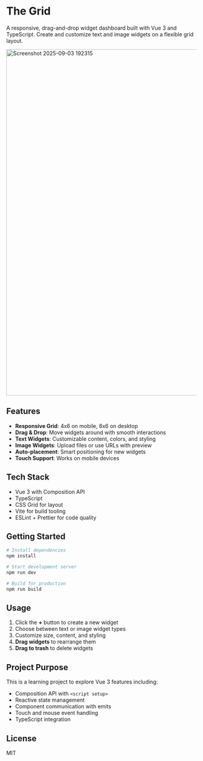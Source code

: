 # The Grid

A responsive, drag-and-drop widget dashboard built with Vue 3 and TypeScript. Create and customize text and image widgets on a flexible grid layout.

<img width="1902" height="915" alt="Screenshot 2025-09-03 192315" src="https://github.com/user-attachments/assets/0c5e543d-7c5e-4723-9784-22497d51291b" />


## Features

- **Responsive Grid**: 4x6 on mobile, 8x6 on desktop
- **Drag & Drop**: Move widgets around with smooth interactions
- **Text Widgets**: Customizable content, colors, and styling
- **Image Widgets**: Upload files or use URLs with preview
- **Auto-placement**: Smart positioning for new widgets
- **Touch Support**: Works on mobile devices

## Tech Stack

- Vue 3 with Composition API
- TypeScript
- CSS Grid for layout
- Vite for build tooling
- ESLint + Prettier for code quality

## Getting Started

```bash
# Install dependencies
npm install

# Start development server
npm run dev

# Build for production
npm run build
```

## Usage

1. Click the **+** button to create a new widget
2. Choose between text or image widget types
3. Customize size, content, and styling
4. **Drag widgets** to rearrange them
5. **Drag to trash** to delete widgets

## Project Purpose

This is a learning project to explore Vue 3 features including:

- Composition API with `<script setup>`
- Reactive state management
- Component communication with emits
- Touch and mouse event handling
- TypeScript integration

## License

MIT
